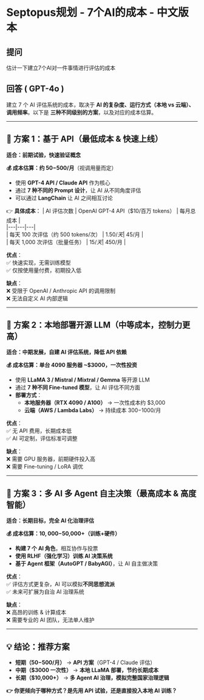 # Septopus规划 - 7个AI的成本 - 中文版本

## 提问

估计一下建立7个AI对一件事情进行评估的成本

## 回答  ( GPT-4o )

建立 7 个 AI 评估系统的成本，取决于 **AI 的复杂度、运行方式（本地 vs 云端）、调用频率**。以下是 **三种不同级别的方案**，以及对应的成本估算。  

---

## **🔹 方案 1：基于 API（最低成本 & 快速上线）**  
**适合：前期试验，快速验证概念**  

**💰 成本估算：约 $50-$500/月**（视调用量而定）  
- 使用 **GPT-4 API / Claude API** 作为核心  
- 通过 **7 种不同的 Prompt 设计**，让 AI 从不同角度评估  
- 可以通过 **LangChain** 让 AI 之间相互讨论  

👉 **具体成本**：
| AI 评估次数 | OpenAI GPT-4 API（$10/百万 tokens） | 每月总成本 |  
|---|---|---|  
| 每天 100 次评估（约 500 tokens/次） | $1.50/天 | ~$45/月 |  
| 每天 1,000 次评估（批量任务） | $15/天 | ~$450/月 |  

**优点**：  
✅ 快速实现，无需训练模型  
✅ 仅按使用量付费，初期投入低  

**缺点**：  
❌ 受限于 OpenAI / Anthropic API 的调用限制  
❌ 无法自定义 AI 内部逻辑  

---

## **🔹 方案 2：本地部署开源 LLM（中等成本，控制力更高）**  
**适合：中期发展，自建 AI 评估系统，降低 API 依赖**  

**💰 成本估算：单台 4090 服务器 ~$3000，一次性投资**  
- 使用 **LLaMA 3 / Mistral / Mixtral / Gemma** 等开源 LLM  
- 通过 **7 种不同 Fine-tuned 模型**，让 AI 评估不同方面  
- **部署方式**：
  - **本地服务器（RTX 4090 / A100）** → 一次性成本约 $3,000  
  - **云端（AWS / Lambda Labs）** → 持续成本 $300-$1000/月  

**优点**：  
✅ 无 API 费用，长期成本低  
✅ AI 可定制，评估标准可调整  

**缺点**：  
❌ 需要 GPU 服务器，前期硬件投入高  
❌ 需要 Fine-tuning / LoRA 调优  

---

## **🔹 方案 3：多 AI 多 Agent 自主决策（最高成本 & 高度智能）**  
**适合：长期目标，完全 AI 化治理评估**  

**💰 成本估算：$10,000-$50,000+（训练+硬件）**  
- **构建 7 个 AI 角色**，相互协作与投票  
- **使用 RLHF（强化学习）训练 AI 决策系统**  
- **基于 Agent 框架（AutoGPT / BabyAGI）**，让 AI 自主做决策  

**优点**：  
✅ 评估方式更复杂，AI 可以模拟**不同思想流派**  
✅ 未来可扩展为自治 AI 治理系统  

**缺点**：  
❌ 高昂的训练 & 计算成本  
❌ 需要专业的 AI 团队，无法单人维护  

---

## **💡 结论：推荐方案**  
- **短期（$50-$500/月）** → **API 方案**（GPT-4 / Claude 评估）  
- **中期（$3000 一次性）** → **本地 LLaMA 部署，节约长期成本**  
- **长期（$10,000+）** → **多 Agent AI 治理，模拟完整国家治理逻辑**  

**👉 你更倾向于哪种方式？是先用 API 试验，还是直接投入本地 AI 训练？**